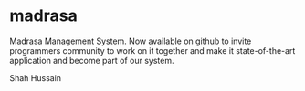 # madrasa
Madrasa Management System. Now available on github to invite programmers community to work on it together and make it state-of-the-art application and become part of our system.

Shah Hussain
